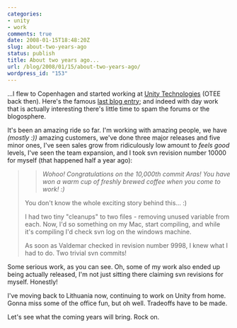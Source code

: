 ```yaml
---
categories:
- unity
- work
comments: true
date: 2008-01-15T18:48:20Z
slug: about-two-years-ago
status: publish
title: About two years ago...
url: /blog/2008/01/15/about-two-years-ago/
wordpress_id: "153"
---
```


...I flew to Copenhagen and started working at [Unity Technologies](http://unity3d.com/company/) (OTEE back then). Here's the famous [last blog entry](/blog/2006/01/10/switched-jobs-almost-back-in-this-crazy-industry/); and indeed with day work that is actually interesting there's little time to spam the forums or the blogosphere.

It's been an amazing ride so far. I'm working with amazing people, we have _(mostly :))_ amazing customers, we've done three major releases and five minor ones, I've seen sales grow from ridiculously low amount to _feels good_ levels, I've seen the team expansion, and I took svn revision number 10000 for myself (that happened half a year ago):


>> _Wohoo! Congratulations on the 10,000th commit Aras! You have won a warm cup of freshly brewed coffee when  you come to work! :)_
>
> You don't know the whole exciting story behind this... :)
>
> I had two tiny "cleanups" to two files - removing unused variable from each. Now, I'd so something on my Mac, start compiling, and while it's compiling I'd check svn log on the windows machine.
>
> As soon as Valdemar checked in revision number 9998, I knew what I had to do. Two trivial svn commits!


Some serious work, as you can see. Oh, some of my work also ended up being actually released, I'm not just sitting there claiming svn revisions for myself. Honestly!

I've moving back to Lithuania now, continuing to work on Unity from home. Gonna miss some of the office fun, but oh well. Tradeoffs have to be made.

Let's see what the coming years will bring. Rock on.
